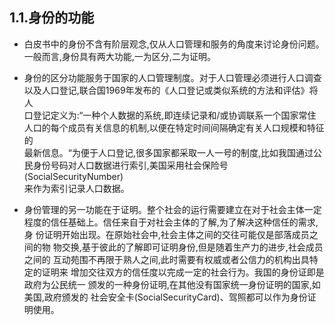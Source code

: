 ## 1.1.身份的功能

* 白皮书中的身份不含有阶层观念,仅从人口管理和服务的角度来讨论身份问题。  
  一般而言,身份具有两大功能,一为区分,二为证明。

* 身份的区分功能服务于国家的人口管理制度。对于人口管理必须进行人口调查  
  以及人口登记,联合国1969年发布的《人口登记或类似系统的方法和评估》将人  
  口登记定义为:“一种个人数据的系统,即连续记录和/或协调联系一个国家常住  
  人口的每个成员有关信息的机制,以便在特定时间间隔确定有关人口规模和特征的  
  最新信息。“为便于人口登记,很多国家都采取一人一号的制度,比如我国通过公  
  民身份号码对人口数据进行索引,美国采用社会保险号\(SocialSecurityNumber\)  
  来作为索引记录人口数据。

* 身份管理的另一功能在于证明。整个社会的运行需要建立在对于社会主体一定  程度的信任基础上。信任来自于对社会主体的了解,为了解决这种信任的需求,身  份证明开始出现。在原始社会中,社会主体之间的交往可能仅是部落成员之间的物  物交换,基于彼此的了解即可证明身份,但是随着生产力的进步,社会成员之间的  互动苑围不再限于熟人之间,此时需要有权威或者公信力的机构出具特定的证明来  增加交往双方的信任度以完成一定的社会行为。我国的身份证即是政府为公民统一  颁发的一种身份证明,在其他没有国家统一身份证明的国家,如美国,政府颁发的  社会安全卡\(SocialSecurityCard\)、驾照都可以作为身份证明使用。



